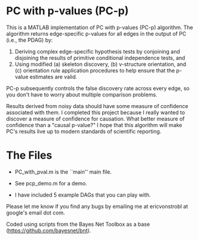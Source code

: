 # PC with p-values (PC-p)

This is a MATLAB implementation of PC with p-values (PC-p) algorithm. The algorithm returns edge-specific p-values for all edges in the output of PC (i.e., the PDAG) by:

1. Deriving complex edge-specific hypothesis tests by conjoining and disjoining the results of primitive conditional independence tests, and
2. Using modified (a) skeleton discovery, (b) v-structure orientation, and (c) orientation rule application procedures to help ensure that the p-value estimates are valid.

PC-p subsequently controls the false discovery rate across every edge, so you don't have to worry about multiple comparison problems.

Results derived from noisy data should have some measure of confidence associated with them. I completed this project because I really wanted to discover a measure of confidence for causation. What better measure of confidence than a "causal p-value?" I hope that this algorithm will make PC's results live up to modern standards of scientific reporting.

# The Files

- PC_with_pval.m is the ``main'' main file.

- See pcp_demo.m for a demo.

- I have included 5 example DAGs that you can play with.

Please let me know if you find any bugs by emailing me at ericvonstrobl at google's email dot com.

Coded using scripts from the Bayes Net Toolbox as a base (https://github.com/bayesnet/bnt).
